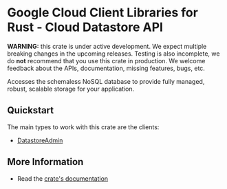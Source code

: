 # Google Cloud Client Libraries for Rust - Cloud Datastore API

<!-- Code generated by sidekick. DO NOT EDIT. -->

**WARNING:** this crate is under active development. We expect multiple breaking
changes in the upcoming releases. Testing is also incomplete, we do **not**
recommend that you use this crate in production. We welcome feedback about the
APIs, documentation, missing features, bugs, etc.

Accesses the schemaless NoSQL database to provide fully managed, robust,
scalable storage for your application.

## Quickstart

The main types to work with this crate are the clients:

- [DatastoreAdmin]

## More Information

- Read the [crate's documentation](https://docs.rs/google-cloud-datastore-admin-v1/latest/google-cloud-datastore-admin-v1)

[DatastoreAdmin]: https://docs.rs/google-cloud-datastore-admin-v1/latest/google_cloud_datastore_admin_v1/client/struct.DatastoreAdmin.html
